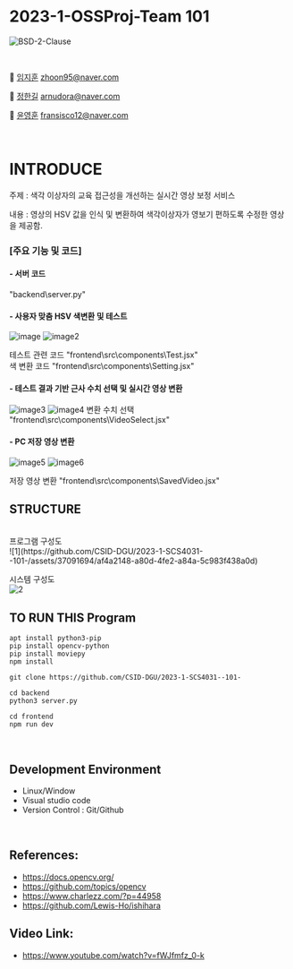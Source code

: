 # 2023-1-OSSProj-Team 101
<img alt="BSD-2-Clause" src ="https://img.shields.io/badge/BSD%202--Clause-license-lightgrey"> <img alt="" src ="https://img.shields.io/badge/OpenCV-library-brightgreen"> <img alt="" src ="https://img.shields.io/badge/Windows-OS-yellowgreen"> <img alt="" src ="https://img.shields.io/badge/IDE-VSCode-indianred"><br>

<br>

 🤖 [임지훈](https://github.com/MontaKr) zhoon95@naver.com
 
 👾 [정한길](https://github.com/arnudora) arnudora@naver.com
 
 👿 [윤영훈](https://github.com/yoon1217) fransisco12@naver.com 

<br>

# INTRODUCE
주제 : 색각 이상자의 교육 접근성을 개선하는 실시간 영상 보정 서비스

내용 : 영상의 HSV 값을 인식 및 변환하여 색각이상자가 영보기 편하도록 수정한 영상을 제공함.

### [주요 기능 및 코드]

#### - 서버 코드
"backend\server.py"
#### - 사용자 맞춤 HSV 색변환 및 테스트

![image](https://github.com/CSID-DGU/2023-1-SCS4031--101-/assets/37091694/2580e8cb-600d-4ee7-9c19-21043ecf40e8)
![image2](https://github.com/CSID-DGU/2023-1-SCS4031--101-/assets/37091694/c193cd9b-2771-48fe-9312-f4cec1fea63b)

테스트 관련 코드 "frontend\src\components\Test.jsx"
<br>색 변환 코드     "frontend\src\components\Setting.jsx"
#### - 테스트 결과 기반 근사 수치 선택 및 실시간 영상 변환

![image3](https://github.com/CSID-DGU/2023-1-SCS4031--101-/assets/37091694/c054ae2b-81bc-4b8a-bc2b-45a49dc217c1)
![image4](https://github.com/CSID-DGU/2023-1-SCS4031--101-/assets/37091694/36636f8e-2510-45de-8eda-b37638fe7551)
변환 수치 선택   "frontend\src\components\VideoSelect.jsx"
#### - PC 저장 영상 변환

![image5](https://github.com/CSID-DGU/2023-1-SCS4031--101-/assets/37091694/b48f0c73-5cb4-4e33-bf1c-f28b8da64d33)
![image6](https://github.com/CSID-DGU/2023-1-SCS4031--101-/assets/37091694/5fe7fcce-2636-4dec-b6c6-e85b9c2209d0)

저장 영상 변환   "frontend\src\components\SavedVideo.jsx"

## STRUCTURE
<br>
프로그램 구성도
<br>
![1](https://github.com/CSID-DGU/2023-1-SCS4031--101-/assets/37091694/af4a2148-a80d-4fe2-a84a-5c983f438a0d)
<br>

시스템 구성도
<br>
![2](https://github.com/CSID-DGU/2023-1-SCS4031--101-/assets/37091694/c5d378db-36af-4337-82a7-23bbc5341013)
<br>

## TO RUN THIS Program
```
apt install python3-pip
pip install opencv-python
pip install moviepy
npm install

git clone https://github.com/CSID-DGU/2023-1-SCS4031--101-

cd backend 
python3 server.py

cd frontend
npm run dev
```
<br>

## Development Environment
- Linux/Window
- Visual studio code
- Version Control : Git/Github

<br>

## References: 
- https://docs.opencv.org/
- https://github.com/topics/opencv
- https://www.charlezz.com/?p=44958
- https://github.com/Lewis-Ho/ishihara

## Video Link:
- https://www.youtube.com/watch?v=fWJfmfz_0-k
